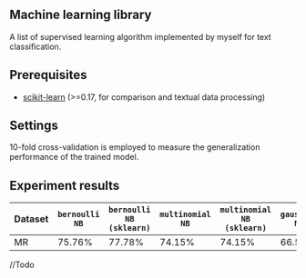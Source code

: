 ## Machine learning library
A list of supervised learning algorithm implemented by myself for text classification.

## Prerequisites
* [scikit-learn](http://scikit-learn.org/) (>=0.17, for comparison and textual data processing)

## Settings
10-fold cross-validation is employed to measure the generalization performance of the trained model.

## Experiment results
Dataset | `bernoulli NB` | `bernoulli NB (sklearn)` | `multinomial NB` | `multinomial NB (sklearn)` | `gaussian NB` | `gaussian NB (sklearn)` 
--- | --- | --- | --- | --- | --- | ---
MR | 75.76% | 77.78% | 74.15% | 74.15% | 66.58% | 66.58%
//Todo
